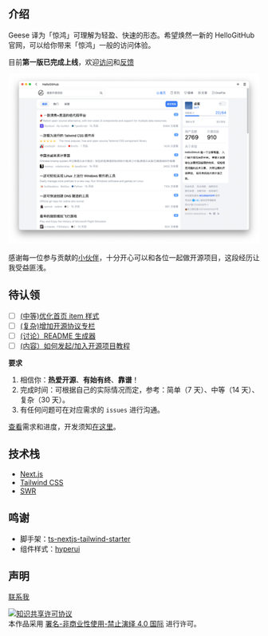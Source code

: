 ## 介绍

Geese 译为「惊鸿」可理解为轻盈、快速的形态。希望焕然一新的 HelloGitHub 官网，可以给你带来「惊鸿」一般的访问体验。

目前**第一版已完成上线**，欢迎[访问](https://hellogithub.com)和[反馈](https://hellogithub.yuque.com/forms/share/d268c0c0-283f-482a-9ac8-939aa8027dfb)

![](docs/img/2023-01-11.png)

感谢每一位参与贡献的[小伙伴](https://github.com/HelloGitHub-Team/geese/graphs/contributors)，十分开心可以和各位一起做开源项目，这段经历让我受益匪浅。

## 待认领

- [ ] [(中等)优化首页 item 样式](https://github.com/HelloGitHub-Team/geese/issues/94)
- [ ] [(复杂)增加开源协议专栏](https://github.com/HelloGitHub-Team/geese/issues/78)
- [ ] [(讨论）README 生成器](https://github.com/HelloGitHub-Team/geese/issues/83)
- [ ] [(内容）如何发起/加入开源项目教程](https://github.com/HelloGitHub-Team/geese/issues/84)

**要求**

1. 相信你：**热爱开源**、**有始有终**、**靠谱**！
2. 完成时间：可根据自己的实际情况而定，参考：简单（7 天）、中等（14 天）、复杂（30 天）。
3. 有任何问题可在对应需求的 `issues` 进行沟通。

[查看](https://github.com/orgs/HelloGitHub-Team/projects/1/views/1)需求和进度，开发须知[在这里](./docs/content.md)。

## 技术栈

- [Next.js](https://nextjs.org/)
- [Tailwind CSS](https://tailwindcss.com/)
- [SWR](https://swr.vercel.app/zh-CN)

## 鸣谢

- 脚手架：[ts-nextjs-tailwind-starter](https://github.com/theodorusclarence/ts-nextjs-tailwind-starter)
- 组件样式：[hyperui](https://github.com/markmead/hyperui)

## 声明

<a href="mailto:595666367@qq.com">联系我</a>

<a rel="license" href="https://creativecommons.org/licenses/by-nc-nd/4.0/deed.zh"><img alt="知识共享许可协议" style="border-width: 0" src="https://licensebuttons.net/l/by-nc-nd/4.0/88x31.png"></a><br>本作品采用 <a rel="license" href="https://creativecommons.org/licenses/by-nc-nd/4.0/deed.zh">署名-非商业性使用-禁止演绎 4.0 国际</a> 进行许可。
